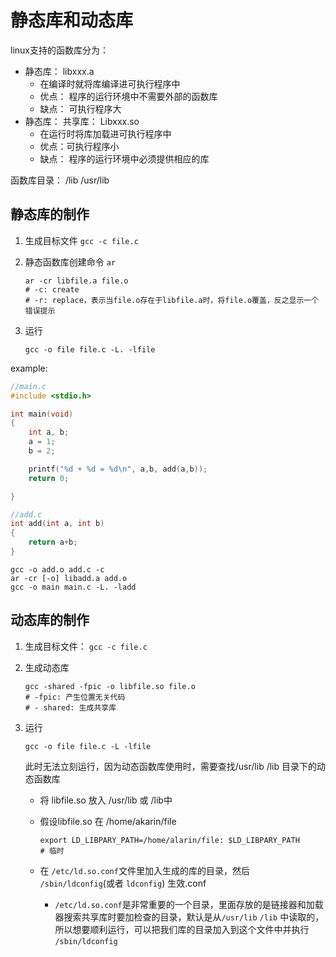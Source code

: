 # 静态库和动态库

linux支持的函数库分为：

- 静态库： libxxx.a 
  - 在编译时就将库编译进可执行程序中
  - 优点： 程序的运行环境中不需要外部的函数库
  - 缺点： 可执行程序大
- 静态库： 共享库： Libxxx.so 
  - 在运行时将库加载进可执行程序中
  - 优点：可执行程序小
  - 缺点： 程序的运行环境中必须提供相应的库

函数库目录： /lib /usr/lib



## 静态库的制作

1. 生成目标文件 `gcc -c file.c`

2. 静态函数库创建命令 `ar`

   ```shell
   ar -cr libfile.a file.o
   # -c: create
   # -r: replace，表示当file.o存在于libfile.a时，将file.o覆盖，反之显示一个错误提示
   ```

3. 运行

   ```shell
   gcc -o file file.c -L. -lfile
   ```


example:

```c
//main.c
#include <stdio.h>

int main(void)
{
	int a, b;
	a = 1;
	b = 2;

	printf("%d + %d = %d\n", a,b, add(a,b));
	return 0;

}

```

```c
//add.c
int add(int a, int b)
{
    return a+b;
}
```

```shell
gcc -o add.o add.c -c
ar -cr [-o] libadd.a add.o
gcc -o main main.c -L. -ladd
```





## 动态库的制作

1. 生成目标文件： `gcc -c file.c`

2. 生成动态库

   ```shell
   gcc -shared -fpic -o libfile.so file.o
   # -fpic: 产生位置无关代码
   # - shared: 生成共享库
   ```

3. 运行

   ```shell
   gcc -o file file.c -L -lfile
   ```

   此时无法立刻运行，因为动态函数库使用时，需要查找/usr/lib /lib 目录下的动态函数库

   - 将 libfile.so 放入 /usr/lib 或 /lib中

   - 假设libfile.so 在 /home/akarin/file

     ```shell
     export LD_LIBPARY_PATH=/home/alarin/file: $LD_LIBPARY_PATH
     # 临时
     ```

   - 在 `/etc/ld.so.conf`文件里加入生成的库的目录，然后 `/sbin/ldconfig`(或者 `ldconfig`) 生效.conf

     - `/etc/ld.so.conf`是非常重要的一个目录，里面存放的是链接器和加载器搜索共享库时要加检查的目录，默认是从`/usr/lib` `/lib` 中读取的，所以想要顺利运行，可以把我们库的目录加入到这个文件中并执行 `/sbin/ldconfig`
